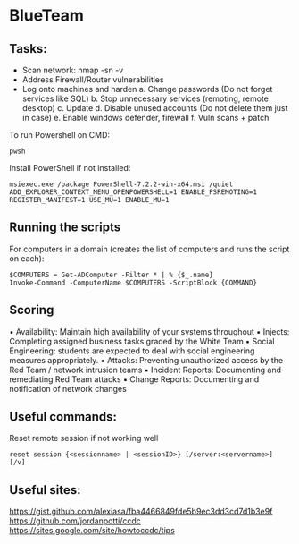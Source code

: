 # BlueTeam

## Tasks:
* Scan network: nmap -sn -v <IP RANGE>
* Address Firewall/Router vulnerabilities 
* Log onto machines and harden
  a. Change passwords (Do not forget services like SQL)
  b. Stop unnecessary services (remoting, remote desktop)
  c. Update
  d. Disable unused accounts (Do not delete them just in case)
  e. Enable windows defender, firewall
  f. Vuln scans + patch


To run Powershell on CMD: 
```
pwsh
```
Install PowerShell if not installed:
```
msiexec.exe /package PowerShell-7.2.2-win-x64.msi /quiet ADD_EXPLORER_CONTEXT_MENU_OPENPOWERSHELL=1 ENABLE_PSREMOTING=1 REGISTER_MANIFEST=1 USE_MU=1 ENABLE_MU=1
```

## Running the scripts
For computers in a domain (creates the list of computers and runs the script on each):
```
$COMPUTERS = Get-ADComputer -Filter * | % {$_.name} 
Invoke-Command -ComputerName $COMPUTERS -ScriptBlock {COMMAND}
```

## Scoring 
▪ Availability: Maintain high availability of your systems throughout
▪ Injects: Completing assigned business tasks graded by the White Team
▪ Social Engineering: students are expected to deal with social engineering measures appropriately.
▪ Attacks: Preventing unauthorized access by the Red Team / network intrusion teams
▪ Incident Reports: Documenting and remediating Red Team attacks
▪ Change Reports: Documenting and notification of network changes
  
## Useful commands:
Reset remote session if not working well
```
reset session {<sessionname> | <sessionID>} [/server:<servername>] [/v]
```
  
  
  
## Useful sites:
https://gist.github.com/alexiasa/fba4466849fde5b9ec3dd3cd7d1b3e9f
https://github.com/jordanpotti/ccdc
https://sites.google.com/site/howtoccdc/tips
